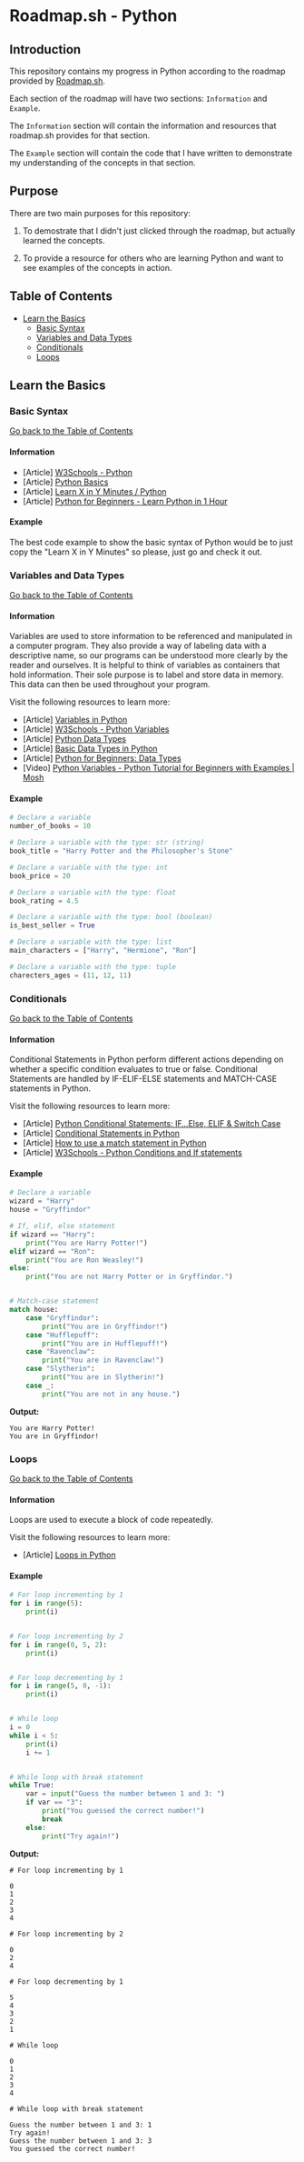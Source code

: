 # Roadmap.sh - Python 

## Introduction

This repository contains my progress in Python according to the roadmap provided by [Roadmap.sh](https://roadmap.sh/python).

Each section of the roadmap will have two sections: `Information` and `Example`.

The `Information` section will contain the information and resources that roadmap.sh provides for that section.

The `Example` section will contain the code that I have written to demonstrate my understanding of the concepts in that section.

## Purpose

There are two main purposes for this repository:

1. To demostrate that I didn't just clicked through the roadmap, but actually learned the concepts.

2. To provide a resource for others who are learning Python and want to see examples of the concepts in action.

## Table of Contents

- [Learn the Basics](#learn-the-basics)
    - [Basic Syntax](#basic-syntax)
    - [Variables and Data Types](#variables-and-data-types)
    - [Conditionals](#conditionals)
    - [Loops](#loops)

## Learn the Basics

### Basic Syntax

[Go back to the Table of Contents](#table-of-contents)

#### Information

- [Article] [W3Schools - Python](https://www.w3schools.com/python/)
- [Article] [Python Basics](https://www.tutorialspoint.com/python/python_basic_syntax.htm)
- [Article] [Learn X in Y Minutes / Python](https://learnxinyminutes.com/docs/python/)
- [Article] [Python for Beginners - Learn Python in 1 Hour](https://www.youtube.com/watch?v=kqtD5dpn9C8)

#### Example

The best code example to show the basic syntax of Python would be to just copy the "Learn X in Y Minutes" so please, just go and check it out.

### Variables and Data Types

[Go back to the Table of Contents](#table-of-contents)

#### Information

Variables are used to store information to be referenced and manipulated in a computer program. They also provide a way of labeling data with a descriptive name, so our programs can be understood more clearly by the reader and ourselves. It is helpful to think of variables as containers that hold information. Their sole purpose is to label and store data in memory. This data can then be used throughout your program.

Visit the following resources to learn more:

- [Article] [Variables in Python](https://realpython.com/python-variables/)
- [Article] [W3Schools - Python Variables](https://www.w3schools.com/python/python_variables.asp)
- [Article] [Python Data Types](https://www.w3schools.com/python/python_datatypes.asp)
- [Article] [Basic Data Types in Python](https://realpython.com/python-data-types/)
- [Article] [Python for Beginners: Data Types](https://thenewstack.io/python-for-beginners-data-types/)
- [Video] [Python Variables - Python Tutorial for Beginners with Examples | Mosh](https://www.youtube.com/watch?v=cQT33yu9pY8)

#### Example

```python
# Declare a variable
number_of_books = 10

# Declare a variable with the type: str (string)
book_title = "Harry Potter and the Philosopher's Stone"

# Declare a variable with the type: int
book_price = 20

# Declare a variable with the type: float
book_rating = 4.5

# Declare a variable with the type: bool (boolean)
is_best_seller = True

# Declare a variable with the type: list
main_characters = ["Harry", "Hermione", "Ron"]

# Declare a variable with the type: tuple
charecters_ages = (11, 12, 11)
```

### Conditionals

[Go back to the Table of Contents](#table-of-contents)

#### Information

Conditional Statements in Python perform different actions depending on whether a specific condition evaluates to true or false. Conditional Statements are handled by IF-ELIF-ELSE statements and MATCH-CASE statements in Python.

Visit the following resources to learn more:

- [Article] [Python Conditional Statements: IF…Else, ELIF & Switch Case](https://www.guru99.com/if-loop-python-conditional-structures.html)
- [Article] [Conditional Statements in Python](https://realpython.com/python-conditional-statements/)
- [Article] [How to use a match statement in Python](https://learnpython.com/blog/python-match-case-statement/)
- [Article] [W3Schools - Python Conditions and If statements](https://www.w3schools.com/python/python_conditions.asp)

#### Example

```python
# Declare a variable
wizard = "Harry"
house = "Gryffindor"

# If, elif, else statement
if wizard == "Harry":
    print("You are Harry Potter!")
elif wizard == "Ron":
    print("You are Ron Weasley!")
else:
    print("You are not Harry Potter or in Gryffindor.")


# Match-case statement
match house:
    case "Gryffindor":
        print("You are in Gryffindor!")
    case "Hufflepuff":
        print("You are in Hufflepuff!")
    case "Ravenclaw":
        print("You are in Ravenclaw!")
    case "Slytherin":
        print("You are in Slytherin!")
    case _:
        print("You are not in any house.")
```

**Output:**

```
You are Harry Potter!
You are in Gryffindor!
```

### Loops

[Go back to the Table of Contents](#table-of-contents)

#### Information

Loops are used to execute a block of code repeatedly.

Visit the following resources to learn more:

- [Article] [Loops in Python](https://www.geeksforgeeks.org/loops-in-python/)

#### Example

```python
# For loop incrementing by 1
for i in range(5):
    print(i)


# For loop incrementing by 2
for i in range(0, 5, 2):
    print(i)


# For loop decrementing by 1
for i in range(5, 0, -1):
    print(i)


# While loop
i = 0
while i < 5:
    print(i)
    i += 1


# While loop with break statement
while True:
    var = input("Guess the number between 1 and 3: ")
    if var == "3":
        print("You guessed the correct number!")
        break
    else:
        print("Try again!")
```

**Output:**

```
# For loop incrementing by 1

0
1
2
3
4

# For loop incrementing by 2

0
2
4

# For loop decrementing by 1

5
4
3
2
1

# While loop

0
1
2
3
4

# While loop with break statement

Guess the number between 1 and 3: 1
Try again!
Guess the number between 1 and 3: 3
You guessed the correct number!
```

